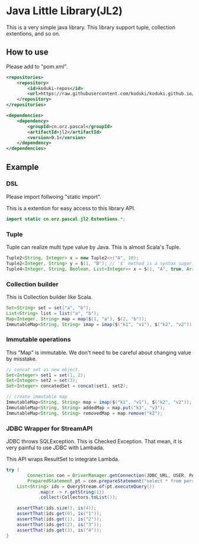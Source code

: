 Java Little Library(JL2)
======================

This is a very simple java library.
This library support tuple, collection extentions, and so on.

How to use
------------

Please add to "pom.xml".

```xml 
<repositories>
    <repository>
        <id>koduki-repos</id>
        <url>https://raw.githubusercontent.com/koduki/koduki.github.io/mvn-repo/</url>
    </repository>
</repositories>

<dependencies>
    <dependency>
        <groupId>cn.orz.pascal</groupId>
        <artifactId>jl2</artifactId>
        <version>0.1</version>
    </dependency>
</dependencies>
```

Example
------------

### DSL

Please import follwoing "static import". 

This is a extention for easy access to this library API.

```java
import static cn.orz.pascal.jl2.Extentions.*;
```

### Tuple

Tuple can realize multi type value by Java.
This is almost Scala's Tuple.

```java
Tuple2<String, Integer> x = new Tuple2<>("A", 10);
Tuple2<Integer, String> y = $(1, "B"); // '$' method is a syntax sugar.
Tuple4<Integer, String, Boolean, List<Integer>> x = $(1, "A", true, Arrays.asList(2));
````

### Collection builder

This is Collection builder like Scala.

```java
Set<String> set = set("a", "b");
List<String> list = list("a", "b");
Map<Integer, String> map = map($(1, "a"), $(2, "b"));
ImmutableMap<String, String> imap = imap($("k1", "v1"), $("k2", "v2"));
```

### Immutable operations

This "Map" is immutable.
We don't need to be careful about changing value by misstake.

```java
// concat set as new object.
Set<Integer> set1 = set(1, 2);
Set<Integer> set2 = set(3);
Set<Integer> concatedSet = concat(set1, set2);

// create immutable map
ImmutableMap<String, String> map = imap($("k1", "v1"), $("k2", "v2"));
ImmutableMap<String, String> addedMap = map.put("k3", "v3");
ImmutableMap<String, String> removedMap = map.remove("k2");
```

### JDBC Wrapper for StreamAPI

JDBC throws SQLException. This is Checked Exception.
That mean, it is very painful to use JDBC with Lambada.

This API wraps ResultSet to integrate Lambda.

```java
try (
        Connection con = DriverManager.getConnection(JDBC_URL, USER, PASSWORD);
        PreparedStatement pt = con.prepareStatement("select * from persons ");) {
    List<String> ids = QueryStream.of(pt.executeQuery())
            .map(r -> r.getString(1))
            .collect(Collectors.toList());

    assertThat(ids.size(), is(4));
    assertThat(ids.get(0), is("1"));
    assertThat(ids.get(1), is("2"));
    assertThat(ids.get(2), is("3"));
    assertThat(ids.get(3), is("4"));
}
```
